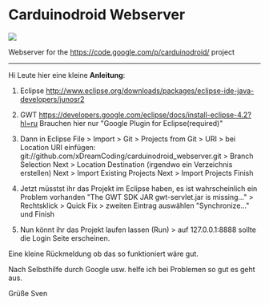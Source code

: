 Carduinodroid Webserver
=======================

![](https://raw.github.com/xDreamCoding/carduinodroid_webserver/master/Carduinodroid/war/pics/Logofin.png)

Webserver for the https://code.google.com/p/carduinodroid/ project
_______________________

Hi Leute hier eine kleine **Anleitung**:

1. Eclipse http://www.eclipse.org/downloads/packages/eclipse-ide-java-developers/junosr2

2. GWT https://developers.google.com/eclipse/docs/install-eclipse-4.2?hl=ru
    Brauchen hier nur "Google Plugin for Eclipse(required)"

3. Dann in Eclipse File > Import > Git > Projects from Git > URI > bei Location URI einfügen: git://github.com/xDreamCoding/carduinodroid_webserver.git > Branch Selection Next > Location Destination (irgendwo ein Verzeichnis erstellen) Next > Import Existing Projects
 Next > Import Projects  Finish

4. Jetzt müsstst ihr das Projekt im Eclipse haben, es ist wahrscheinlich ein Problem vorhanden "The GWT SDK JAR gwt-servlet.jar is missing..." > Rechtsklick > Quick Fix > zweiten Eintrag auswählen "Synchronize..." und Finish

5. Nun könnt ihr das Projekt laufen lassen (Run) > auf 127.0.0.1:8888 sollte die Login Seite erscheinen.

Eine kleine Rückmeldung ob das so funktioniert wäre gut.

Nach Selbsthilfe durch Google usw. helfe ich bei Problemen so gut es geht aus.

Grüße Sven

